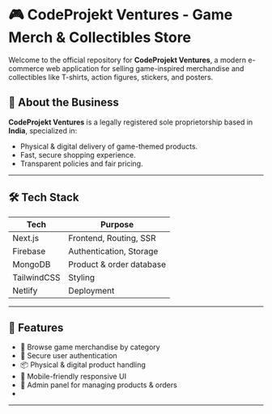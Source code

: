 # 🎮 CodeProjekt Ventures - Game Merch & Collectibles Store

Welcome to the official repository for **CodeProjekt Ventures**, a modern e-commerce web application for selling game-inspired merchandise and collectibles like T-shirts, action figures, stickers, and posters.

## 🏢 About the Business

**CodeProjekt Ventures** is a legally registered sole proprietorship based in **India**, specialized in:
- Physical & digital delivery of game-themed products.
- Fast, secure shopping experience.
- Transparent policies and fair pricing.

---

## 🛠️ Tech Stack

| Tech        | Purpose                              |
|-------------|------------------------------------- |
| Next.js     | Frontend, Routing, SSR               |
| Firebase    | Authentication, Storage              |
| MongoDB     | Product & order database             |
| TailwindCSS | Styling                              |
| Netlify     | Deployment                           |

---

## 🚀 Features

- 🛒 Browse game merchandise by category
- 🔐 Secure user authentication
- 📦 Physical & digital product handling
- 📱 Mobile-friendly responsive UI
- 🧾 Admin panel for managing products & orders
- 
---


